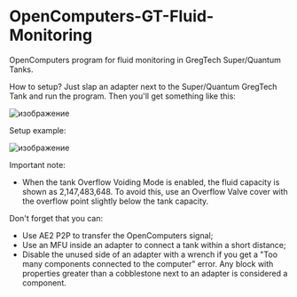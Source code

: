 # OpenComputers-GT-Fluid-Monitoring
OpenComputers program for fluid monitoring in GregTech Super/Quantum Tanks.

How to setup? Just slap an adapter next to the Super/Quantum GregTech Tank and run the program. Then you'll get something like this:

![изображение](https://github.com/user-attachments/assets/2e2ef127-35cd-4a37-9444-595ec3c328dc)

Setup example:

![изображение](https://github.com/user-attachments/assets/63fd08d6-1e76-4cf1-8d83-a7ac04a7fe8e)

Important note:
- When the tank Overflow Voiding Mode is enabled, the fluid capacity is shown as 2,147,483,648. To avoid this, use an Overflow Valve cover with the overflow point slightly below the tank capacity.

Don't forget that you can:
- Use AE2 P2P to transfer the OpenComputers signal;
- Use an MFU inside an adapter to connect a tank within a short distance;
- Disable the unused side of an adapter with a wrench if you get a "Too many components connected to the computer" error. Any block with properties greater than a cobblestone next to an adapter is considered a component.
